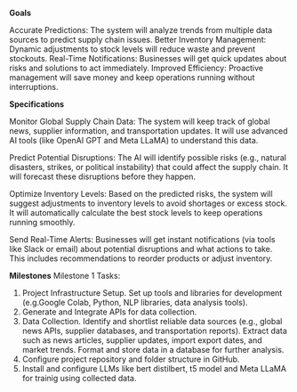 **Goals**

Accurate Predictions: The system will analyze trends from multiple data sources to predict supply chain issues.
Better Inventory Management: Dynamic adjustments to stock levels will reduce waste and prevent stockouts.
Real-Time Notifications: Businesses will get quick updates about risks and solutions to act immediately.
Improved Efficiency: Proactive management will save money and keep operations running without interruptions.

**Specifications**

Monitor Global Supply Chain Data: The system will keep track of global news, supplier information, and transportation updates. It will use advanced AI tools (like OpenAI GPT and Meta LLaMA) to understand this data.

Predict Potential Disruptions: The AI will identify possible risks (e.g., natural disasters, strikes, or political instability) that could affect the supply chain. It will forecast these disruptions before they happen.

Optimize Inventory Levels: Based on the predicted risks, the system will suggest adjustments to inventory levels to avoid shortages or excess stock. It will automatically calculate the best stock levels to keep operations running smoothly.

Send Real-Time Alerts: Businesses will get instant notifications (via tools like Slack or email) about potential disruptions and what actions to take. This includes recommendations to reorder products or adjust inventory.

**Milestones**
Milestone 1
Tasks: 
1. Project Infrastructure Setup. Set up tools and libraries for development (e.g.Google Colab, Python, NLP libraries, data analysis tools).
2. Generate and Integrate APIs for data collection.
3. Data Collection. Identify and shortlist reliable data sources (e.g., global news APIs, supplier databases, and transportation reports).
Extract data such as news articles, supplier updates, import export dates, and market trends.
Format and store data in a database for further analysis.
4. Configure project repository and folder structure in GitHub.
5. Install and configure LLMs like bert distilbert, t5 model and Meta LLaMA for trainig using collected data.

